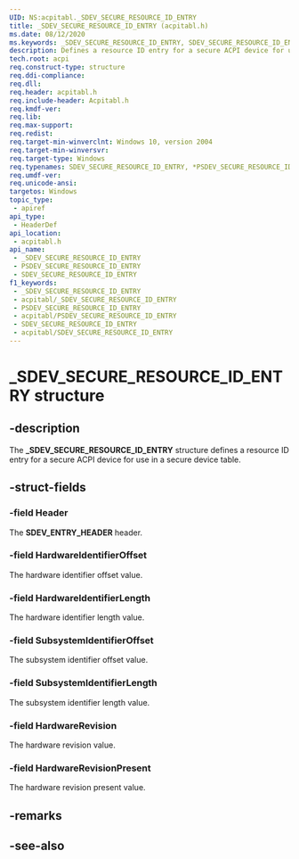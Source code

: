 ```yaml
---
UID: NS:acpitabl._SDEV_SECURE_RESOURCE_ID_ENTRY
title: _SDEV_SECURE_RESOURCE_ID_ENTRY (acpitabl.h)
ms.date: 08/12/2020
ms.keywords: _SDEV_SECURE_RESOURCE_ID_ENTRY, SDEV_SECURE_RESOURCE_ID_ENTRY, *PSDEV_SECURE_RESOURCE_ID_ENTRY
description: Defines a resource ID entry for a secure ACPI device for use in a secure device table.
tech.root: acpi
req.construct-type: structure
req.ddi-compliance: 
req.dll: 
req.header: acpitabl.h
req.include-header: Acpitabl.h
req.kmdf-ver: 
req.lib: 
req.max-support: 
req.redist: 
req.target-min-winverclnt: Windows 10, version 2004
req.target-min-winversvr: 
req.target-type: Windows
req.typenames: SDEV_SECURE_RESOURCE_ID_ENTRY, *PSDEV_SECURE_RESOURCE_ID_ENTRY
req.umdf-ver: 
req.unicode-ansi: 
targetos: Windows
topic_type:
 - apiref
api_type:
 - HeaderDef
api_location:
 - acpitabl.h
api_name:
 - _SDEV_SECURE_RESOURCE_ID_ENTRY
 - PSDEV_SECURE_RESOURCE_ID_ENTRY
 - SDEV_SECURE_RESOURCE_ID_ENTRY
f1_keywords:
 - _SDEV_SECURE_RESOURCE_ID_ENTRY
 - acpitabl/_SDEV_SECURE_RESOURCE_ID_ENTRY
 - PSDEV_SECURE_RESOURCE_ID_ENTRY
 - acpitabl/PSDEV_SECURE_RESOURCE_ID_ENTRY
 - SDEV_SECURE_RESOURCE_ID_ENTRY
 - acpitabl/SDEV_SECURE_RESOURCE_ID_ENTRY
---
```


# _SDEV_SECURE_RESOURCE_ID_ENTRY structure


## -description

The **_SDEV_SECURE_RESOURCE_ID_ENTRY** structure defines a resource ID entry for a secure ACPI device for use in a secure device table.

## -struct-fields

### -field Header

The **SDEV_ENTRY_HEADER** header.

### -field HardwareIdentifierOffset

The hardware identifier offset value.

### -field HardwareIdentifierLength

The hardware identifier length value.

### -field SubsystemIdentifierOffset

The subsystem identifier offset value.

### -field SubsystemIdentifierLength

The subsystem identifier length value.

### -field HardwareRevision

The hardware revision value.

### -field HardwareRevisionPresent

The hardware revision present value.

## -remarks

## -see-also

